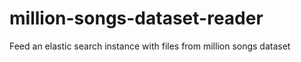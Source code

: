 million-songs-dataset-reader
===========

Feed an elastic search instance with files from million songs dataset
